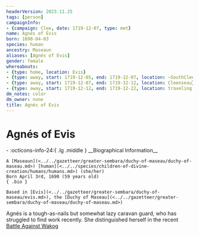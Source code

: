 ```yaml
---
headerVersion: 2023.11.25
tags: [person]
campaignInfo:
- {campaign: Clee, date: 1719-12-07, type: met}
name: Agnés of Evis
born: 1690-04-03
species: human
ancestry: Maseaun
aliases: [Agnés of Evis]
gender: female
whereabouts:
- {type: home, location: Evis}
- {type: away, start: 1719-12-05, end: 1719-12-07, location: ~SouthCleenseauScrublands~}
- {type: away, start: 1719-12-07, end: 1719-12-12, location: Cleenseau}
- {type: away, start: 1719-12-12, end: 1719-12-22, location: traveling home to Evis}
dm_notes: color
dm_owner: none
title: Agnés of Evis
---
```

# Agnés of Evis
<div class="grid cards ext-narrow-margin ext-one-column" markdown>
- :octicons-info-24:{ .lg .middle } __Biographical Information__

    A [Maseaun](<../../gazetteer/greater-sembara/duchy-of-maseau/duchy-of-maseau.md>) [human](<../../species/children-of-divine-creation/humans/humans.md>) (she/her)  
    Born April 3rd, 1690 (59 years old)  
    { .bio }

    Based in [Evis](<../../gazetteer/greater-sembara/duchy-of-maseau/evis.md>), the [Duchy of Maseau](<../../gazetteer/greater-sembara/duchy-of-maseau/duchy-of-maseau.md>)
</div>



Agnés is a tough-as-nails but somewhat lazy caravan guard, who has struggled to find work recently. She distinguished herself in the recent [Battle Against Wakog](<../../events/1700s/1719/12/battle-against-wakog.md>)
